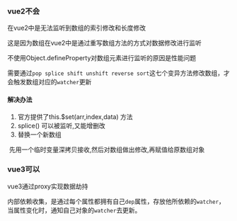 ### vue2不会

在vue2中是无法监听到数组的索引修改和长度修改

这是因为数组在vue2中是通过重写数组方法的方式对数据修改进行监听

不使用Object.defineProperty对数组元素进行监听的原因是性能问题

需要通过`pop splice shift unshift reverse sort`这七个变异方法修改数组，才会触发数组对应的`watcher`更新

#### 解决办法

1. 官方提供了this.$set(arr,index,data) 方法
2. splice() 可以被监听,又能增删改
3. 替换一个新数组

​	先用一个临时变量深拷贝接收,然后对数组做出修改,再赋值给原数组对象

### vue3可以

vue3通过proxy实现数据劫持

内部依赖收集，是通过每个属性都拥有自己`dep`属性，存放他所依赖的`watcher`，当属性变化时，通知自己对象的`watcher`去更新。